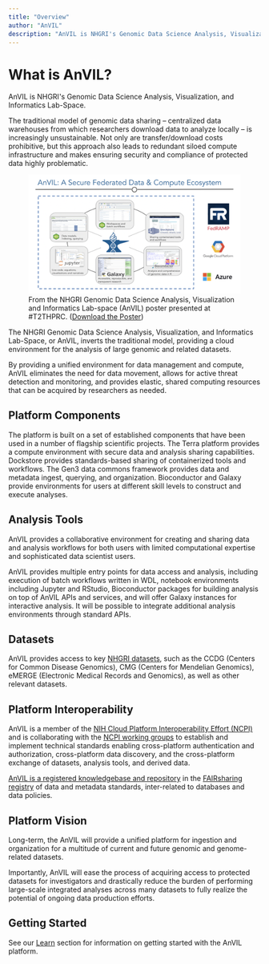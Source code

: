 ```yaml
---
title: "Overview"
author: "AnVIL"
description: "AnVIL is NHGRI's Genomic Data Science Analysis, Visualization, and Informatics Lab-Space."
---
```


# What is AnVIL?

<hero>AnVIL is NHGRI's Genomic Data Science Analysis, Visualization, and Informatics Lab-Space.</hero>

The traditional model of genomic data sharing – centralized data warehouses from which researchers
download data to analyze locally – is increasingly unsustainable. Not only are transfer/download costs prohibitive, but
this approach also leads to redundant siloed compute infrastructure and makes ensuring security and compliance of
protected data highly problematic.

<figure>
<img src="./_images/overview.png" alt="Overview of AnVIL"/>
<figure-caption>From the NHGRI Genomic Data Science Analysis, Visualization and Informatics Lab-space (AnVIL) poster presented at <external-link link="https://twitter.com/hashtag/T2THPRC">#T2THPRC</external-link>. (<a href="./_files/2020.09.21.T2T.HRPC.AnVIL-Poster-wide.pdf" download>Download the Poster</a>)</figure-caption>
</figure>

The NHGRI Genomic Data Science Analysis, Visualization, and Informatics Lab-Space, or AnVIL, inverts the traditional
model, providing a cloud environment for the analysis of large genomic and related datasets.

By providing a unified environment for data management and compute, AnVIL eliminates the need for data movement, allows
for active threat detection and monitoring, and provides elastic, shared computing resources that can be acquired by
researchers as needed.

## Platform Components

The platform is built on a set of established components that have been used in a number of flagship scientific
projects. The Terra platform provides a compute environment with secure data and analysis sharing capabilities.
Dockstore provides standards-based sharing of containerized tools and workflows. The Gen3 data commons framework
provides data and metadata ingest, querying, and organization. Bioconductor and Galaxy provide environments for users at
different skill levels to construct and execute analyses.

<Platforms></Platforms>

## Analysis Tools

AnVIL provides a collaborative environment for creating and sharing data and analysis workflows for both users with
limited computational expertise and sophisticated data scientist users.

AnVIL provides multiple entry points for data access and analysis, including execution of batch workflows written in
WDL, notebook environments including Jupyter and RStudio, Bioconductor packages for building analysis on top of AnVIL
APIs and services, and will offer Galaxy instances for interactive analysis. It will be possible to integrate additional
analysis environments through standard APIs.

<Tools current></Tools>

<Tools coming></Tools>

## Datasets

AnVIL provides access to key [NHGRI datasets](https://anvilproject.org/data/consortia), such as the CCDG (Centers for
Common Disease Genomics), CMG (Centers for Mendelian Genomics), eMERGE (Electronic Medical Records and Genomics), as
well as other relevant datasets.

## Platform Interoperability

AnVIL is a member of the [NIH Cloud Platform Interoperability Effort (NCPI)](/ncpi) and is collaborating with
the [NCPI working groups](/ncpi/working-groups) to establish and implement technical standards enabling cross-platform
authentication and authorization, cross-platform data discovery, and the cross-platform exchange of datasets, analysis
tools, and derived data.

[AnVIL is a registered knowledgebase and repository](https://fairsharing.org/4204) in
the [FAIRsharing registry](https://fairsharing.org/) of data and metadata standards, inter-related to databases and data
policies.

## Platform Vision

Long-term, the AnVIL will provide a unified platform for ingestion and organization for a multitude of current and
future genomic and genome-related datasets.

Importantly, AnVIL will ease the process of acquiring access to protected datasets for investigators and drastically
reduce the burden of performing large-scale integrated analyses across many datasets to fully realize the potential of
ongoing data production efforts.

## Getting Started

See our [Learn](/learn) section for information on getting started with the AnVIL platform.
